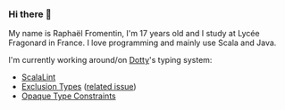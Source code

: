 ### Hi there 👋

My name is Raphaël Fromentin, I'm 17 years old and I study at Lycée Fragonard in France.
I love programming and mainly use Scala and Java.

I'm currently working around/on [Dotty](https://github.com/lampepfl/Dotty)'s typing system:
- [ScalaLint](https://github.com/Iltotore/ScalaLint)
- [Exclusion Types](https://github.com/Iltotore/dotty/tree/exclusion-type) ([related issue](https://github.com/lampepfl/dotty-feature-requests/issues/177))
- [Opaque Type Constraints](https://contributors.scala-lang.org/t/inline-methods-and-opaque-types/5051)
